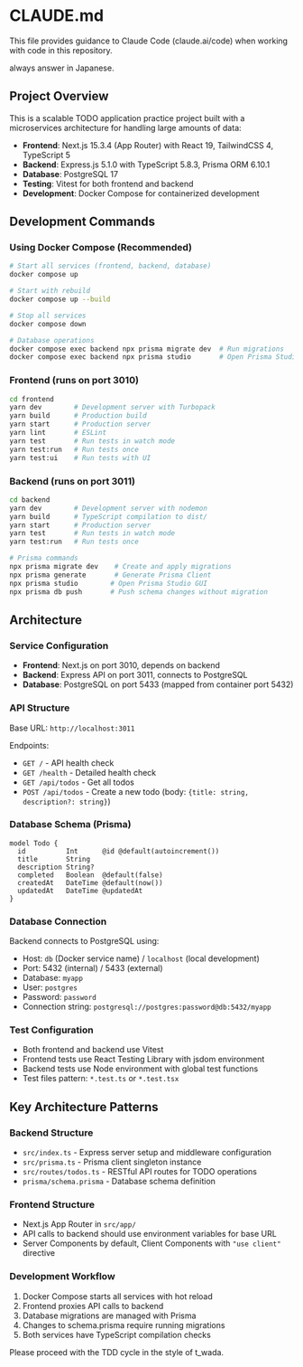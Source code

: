# CLAUDE.md

This file provides guidance to Claude Code (claude.ai/code) when working with code in this repository.

always answer in Japanese.

## Project Overview

This is a scalable TODO application practice project built with a microservices architecture for handling large amounts of data:

- **Frontend**: Next.js 15.3.4 (App Router) with React 19, TailwindCSS 4, TypeScript 5
- **Backend**: Express.js 5.1.0 with TypeScript 5.8.3, Prisma ORM 6.10.1
- **Database**: PostgreSQL 17
- **Testing**: Vitest for both frontend and backend
- **Development**: Docker Compose for containerized development

## Development Commands

### Using Docker Compose (Recommended)

```bash
# Start all services (frontend, backend, database)
docker compose up

# Start with rebuild
docker compose up --build

# Stop all services
docker compose down

# Database operations
docker compose exec backend npx prisma migrate dev  # Run migrations
docker compose exec backend npx prisma studio       # Open Prisma Studio
```

### Frontend (runs on port 3010)

```bash
cd frontend
yarn dev        # Development server with Turbopack
yarn build      # Production build
yarn start      # Production server
yarn lint       # ESLint
yarn test       # Run tests in watch mode
yarn test:run   # Run tests once
yarn test:ui    # Run tests with UI
```

### Backend (runs on port 3011)

```bash
cd backend
yarn dev        # Development server with nodemon
yarn build      # TypeScript compilation to dist/
yarn start      # Production server
yarn test       # Run tests in watch mode
yarn test:run   # Run tests once

# Prisma commands
npx prisma migrate dev    # Create and apply migrations
npx prisma generate       # Generate Prisma Client
npx prisma studio        # Open Prisma Studio GUI
npx prisma db push       # Push schema changes without migration
```

## Architecture

### Service Configuration

- **Frontend**: Next.js on port 3010, depends on backend
- **Backend**: Express API on port 3011, connects to PostgreSQL
- **Database**: PostgreSQL on port 5433 (mapped from container port 5432)

### API Structure

Base URL: `http://localhost:3011`

Endpoints:

- `GET /` - API health check
- `GET /health` - Detailed health check
- `GET /api/todos` - Get all todos
- `POST /api/todos` - Create a new todo (body: `{title: string, description?: string}`)

### Database Schema (Prisma)

```prisma
model Todo {
  id          Int      @id @default(autoincrement())
  title       String
  description String?
  completed   Boolean  @default(false)
  createdAt   DateTime @default(now())
  updatedAt   DateTime @updatedAt
}
```

### Database Connection

Backend connects to PostgreSQL using:

- Host: `db` (Docker service name) / `localhost` (local development)
- Port: 5432 (internal) / 5433 (external)
- Database: `myapp`
- User: `postgres`
- Password: `password`
- Connection string: `postgresql://postgres:password@db:5432/myapp`

### Test Configuration

- Both frontend and backend use Vitest
- Frontend tests use React Testing Library with jsdom environment
- Backend tests use Node environment with global test functions
- Test files pattern: `*.test.ts` or `*.test.tsx`

## Key Architecture Patterns

### Backend Structure

- `src/index.ts` - Express server setup and middleware configuration
- `src/prisma.ts` - Prisma client singleton instance
- `src/routes/todos.ts` - RESTful API routes for TODO operations
- `prisma/schema.prisma` - Database schema definition

### Frontend Structure

- Next.js App Router in `src/app/`
- API calls to backend should use environment variables for base URL
- Server Components by default, Client Components with `"use client"` directive

### Development Workflow

1. Docker Compose starts all services with hot reload
2. Frontend proxies API calls to backend
3. Database migrations are managed with Prisma
4. Changes to schema.prisma require running migrations
5. Both services have TypeScript compilation checks

Please proceed with the TDD cycle in the style of t_wada.
